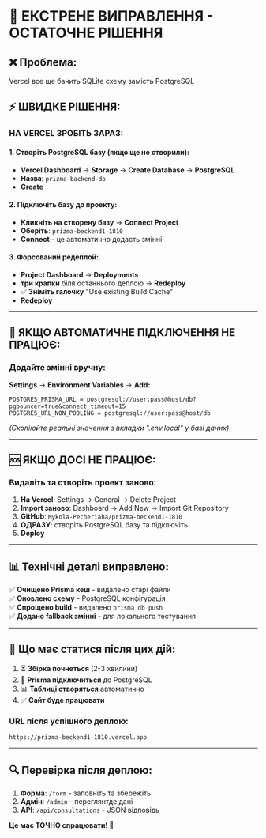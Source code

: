 # 🚨 ЕКСТРЕНЕ ВИПРАВЛЕННЯ - ОСТАТОЧНЕ РІШЕННЯ

## ❌ **Проблема:**

Vercel все ще бачить SQLite схему замість PostgreSQL

## ⚡ **ШВИДКЕ РІШЕННЯ:**

### **НА VERCEL ЗРОБІТЬ ЗАРАЗ:**

#### **1. Створіть PostgreSQL базу (якщо ще не створили):**

- **Vercel Dashboard** → **Storage** → **Create Database** → **PostgreSQL**
- **Назва**: `prizma-backend-db`
- **Create**

#### **2. Підключіть базу до проекту:**

- **Кликніть на створену базу** → **Connect Project**
- **Оберіть**: `prizma-beckend1-1810`
- **Connect** - це автоматично додасть змінні!

#### **3. Форсований редеплой:**

- **Project Dashboard** → **Deployments**
- **три крапки** біля останнього деплою → **Redeploy**
- ✅ **Зніміть галочку** "Use existing Build Cache"
- **Redeploy**

---

## 🔧 **ЯКЩО АВТОМАТИЧНЕ ПІДКЛЮЧЕННЯ НЕ ПРАЦЮЄ:**

### **Додайте змінні вручну:**

**Settings** → **Environment Variables** → **Add:**

```
POSTGRES_PRISMA_URL = postgresql://user:pass@host/db?pgbouncer=true&connect_timeout=15
POSTGRES_URL_NON_POOLING = postgresql://user:pass@host/db
```

_(Скопіюйте реальні значення з вкладки ".env.local" у базі даних)_

---

## 🆘 **ЯКЩО ДОСІ НЕ ПРАЦЮЄ:**

### **Видаліть та створіть проект заново:**

1. **На Vercel**: Settings → General → Delete Project
2. **Import заново**: Dashboard → Add New → Import Git Repository
3. **GitHub**: `Mykola-Pecheriaha/prizma-beckend1-1810`
4. **ОДРАЗУ**: створіть PostgreSQL базу та підключіть
5. **Deploy**

---

## 📊 **Технічні деталі виправлено:**

✅ **Очищено Prisma кеш** - видалено старі файли  
✅ **Оновлено схему** - PostgreSQL конфігурація  
✅ **Спрощено build** - видалено `prisma db push`  
✅ **Додано fallback змінні** - для локального тестування

---

## 🎯 **Що має статися після цих дій:**

1. ⏳ **Збірка почнеться** (2-3 хвилини)
2. 🐘 **Prisma підключиться** до PostgreSQL
3. 📊 **Таблиці створяться** автоматично
4. ✅ **Сайт буде працювати**

### **URL після успішного деплою:**

`https://prizma-beckend1-1810.vercel.app`

---

## 🔍 **Перевірка після деплою:**

1. **Форма**: `/form` - заповніть та збережіть
2. **Адмін**: `/admin` - переглянтде дані
3. **API**: `/api/consultations` - JSON відповідь

**Це має ТОЧНО спрацювати! 🎉**
